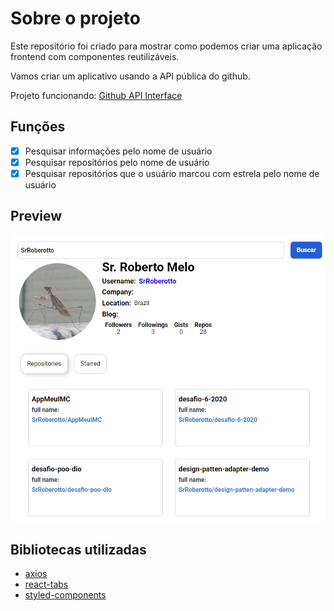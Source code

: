 # Sobre o projeto

Este repositório foi criado para mostrar como podemos criar uma aplicação frontend com componentes reutilizáveis.

Vamos criar um aplicativo usando a API pública do github.

Projeto funcionando: [Github API Interface](https://github-api-interface-theta.vercel.app/)

## Funções

- [x] Pesquisar informações pelo nome de usuário
- [x] Pesquisar repositórios pelo nome de usuário
- [x] Pesquisar repositórios que o usuário marcou com estrela pelo nome de usuário

## Preview

![plot](./image/preview.png)

## Bibliotecas utilizadas

- [axios](https://www.npmjs.com/package/axios)
- [react-tabs](https://www.npmjs.com/package/react-tabs)
- [styled-components](https://styled-components.com/)


